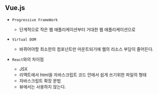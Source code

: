 ## Vue.js

- `Progressive FrameWork`

  - 단계적으로 작은 웹 애플리케이션부터 거대한 웹 애플리케이션으로

- `Virtual DOM`

  - 바뀌어야할 최소한의 컴포넌트만 마운트되기에 웹의 리소스 부담이 줄어든다.

- `React`와의 차이점
  - JSX
  - 리액트에서 html을 자바스크립트 코드 안에서 쉽게 쓰기위한 파일의 형태
  - 자바스크립트 확장 문법
  - 뷰에서는 사용하지 않는다.
